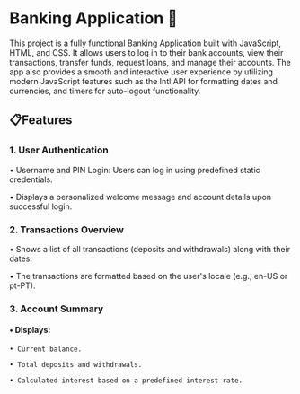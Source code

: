 # Banking Application 🏦

This project is a fully functional Banking Application built with JavaScript, HTML, and CSS. It allows users to log in to their bank accounts, view their transactions, transfer funds, request loans, and manage their accounts. The app also provides a smooth and interactive user experience by utilizing modern JavaScript features such as the Intl API for formatting dates and currencies, and timers for auto-logout functionality.

## 📋Features

### 1. User Authentication

• Username and PIN Login: Users can log in using predefined static credentials.

• Displays a personalized welcome message and account details upon successful login.

### 2. Transactions Overview

• Shows a list of all transactions (deposits and withdrawals) along with their dates.

• The transactions are formatted based on the user's locale (e.g., en-US or pt-PT).

### 3. Account Summary

#### • Displays:

    • Current balance.

    • Total deposits and withdrawals.

    • Calculated interest based on a predefined interest rate.
